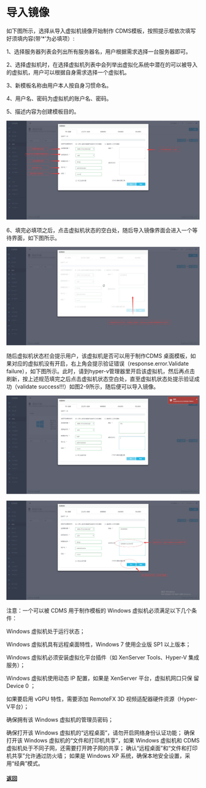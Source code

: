 # **导入镜像**

如下图所示，选择从导入虚拟机镜像开始制作 CDMS模板，按照提示框依次填写好须填内容\(带‘\*’为必填项）:

1、选择服务器列表会列出所有服务器名，用户根据需求选择一台服务器即可。

2、选择虚拟机时，在选择虚拟机列表中会列举出虚拟化系统中潜在的可以被导入的虚拟机，用户可以根据自身需求选择一个虚拟机。

3、新模板名称由用户本人按自身习惯命名。

4、用户名、密码为虚拟机的账户名、密码。

5、描述内容为创建模板目的。

![](/assets/导入镜像.jpg)

6、填完必填项之后，点击虚拟机状态的空白处，随后导入镜像界面会进入一个等待界面，如下图所示。

![](/assets/等待界面.jpg)

随后虚拟机状态栏会提示用户，该虚拟机是否可以用于制作CDMS 桌面模板，如果对应的虚拟机没有开启，右上角会提示验证错误（response.error.Validate failure），如下图所示。此时，请到hyper-v管理器里开启该虚拟机，然后再点击刷新，按上述规范填完之后点击虚拟机状态空白处，直至虚拟机状态处提示验证成功（validate success!!!）如图2-9所示，随后便可以导入镜像。

![](/assets/报错界面.jpg)

![](/assets/验证成功.jpg)

注意：一个可以被 CDMS 用于制作模板的 Windows 虚拟机必须满足以下几个条件：

Windows 虚拟机处于运行状态；

Windows 虚拟机具有远程桌面特性，Windows 7 使用企业版 SP1 以上版本；

Windows 虚拟机必须安装虚拟化平台插件（如 XenServer Tools、Hyper-V 集成服务）；

Windows 虚拟机使用动态 IP 配置，如果是 XenServer 平台，虚拟机网口只保 留 Device 0 ；

如果要启用 vGPU 特性，需要添加 RemoteFX 3D 视频适配器硬件资源（Hyper-V平台）；

确保拥有该 Windows 虚拟机的管理员密码；

确保打开该 Windows 虚拟机的“远程桌面”，请勿开启网络身份认证功能； 确保打开该 Windows 虚拟机的“文件和打印机共享”，如果 Windows 虚拟机和 CDMS 虚拟机处于不同子网，还需要打开跨子网的共享； 确认“远程桌面”和“文件和打印机共享”允许通过防火墙； 如果是 Windows XP 系统，确保本地安全设置，采用“经典”模式。

#### [返回](/chuang-jian-mo-ban.md)



